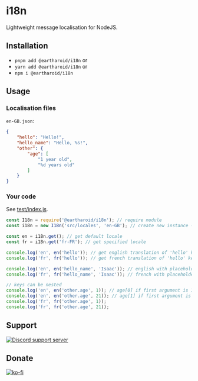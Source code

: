 # i18n

Lightweight message localisation for NodeJS.

## Installation

- `pnpm add @eartharoid/i18n` or
- `yarn add @eartharoid/i18n` or
- `npm i @eartharoid/i18n`

## Usage

### Localisation files

`en-GB.json`:

```json
{
	"hello": "Hello!",
	"hello_name": "Hello, %s!",
	"other": {
		"age": [
			"1 year old",
			"%d years old"
		]
	}
}
```

### Your code

See [test/index.js](https://github.com/eartharoid/i18n/blob/main/test/index.js).

```js
const I18n = require('@eartharoid/i18n'); // require module
const i18n = new I18n('src/locales', 'en-GB'); // create new instance - first value is the locales directory, second value is the default locale

const en = i18n.get(); // get default locale
const fr = i18n.get('fr-FR'); // get specified locale

console.log('en', en('hello')); // get english translation of 'hello' key
console.log('fr', fr('hello')); // get french translation of 'hello' key

console.log('en', en('hello_name', 'Isaac')); // english with placeholder
console.log('fr', fr('hello_name', 'Isaac')); // french with placeholder

// keys can be nested
console.log('en', en('other.age', 1)); // age[0] if first argument is 1
console.log('en', en('other.age', 21)); // age[1] if first argument is not 1
console.log('fr', fr('other.age', 1));
console.log('fr', fr('other.age', 21));
```

## Support

[![Discord support server](https://discordapp.com/api/guilds/451745464480432129/widget.png?style=banner4)](https://discord.gg/pXc9vyC)

## Donate

[![ko-fi](https://www.ko-fi.com/img/githubbutton_sm.svg)](https://ko-fi.com/eartharoid)
